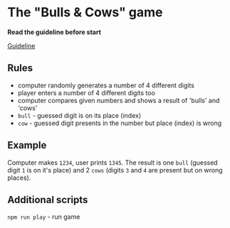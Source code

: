 # The "Bulls & Cows" game

**Read the guideline before start**

[Guideline](https://github.com/mate-academy/js_task-guideline/blob/master/README.md)

## Rules

- computer randomly generates a number of 4 different digits
- player enters a number of 4 different digits too
- computer compares given numbers and shows a result of 'bulls' and 'cows'
- `bull` - guessed digit is on its place (index)
- `cow` - guessed digit presents in the number but place (index) is wrong

## Example
Computer makes `1234`, user prints `1345`. The result is one `bull` (guessed
digit `1` is on it's place) and 2 `cows` (digits `3` and `4` are present but on
wrong places). 

## Additional scripts
`npm run play` - run game

